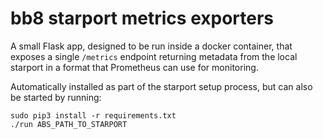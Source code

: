 # bb8 starport metrics exporters

A small Flask app, designed to be run inside a docker container, that exposes a single `/metrics` endpoint returning
 metadata from the local starport in a format that Prometheus can use for monitoring.

Automatically installed as part of the starport setup process, but can also be started by running:

```
sudo pip3 install -r requirements.txt
./run ABS_PATH_TO_STARPORT
```
